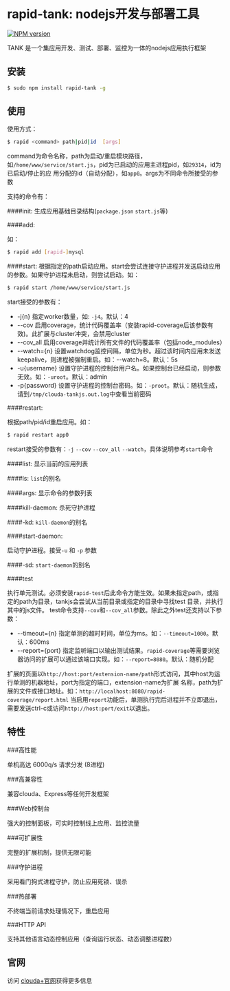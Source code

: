 rapid-tank: nodejs开发与部署工具
===

[![NPM version](https://badge.fury.io/js/rapid-tank.svg)](http://badge.fury.io/js/rapid-tank)

TANK 是一个集应用开发、测试、部署、监控为一体的nodejs应用执行框架

安装
---

```sh
$ sudo npm install rapid-tank -g
```

使用
---

使用方式：

```sh
$ rapid <command> path|pid|id  [args]
```

command为命令名称，path为启动/重启模块路径，如`/home/www/service/start.js`，pid为已启动的应用主进程pid，如`29314`，id为已启动/停止的应
用分配的id（自动分配），如`app0`。args为不同命令所接受的参数

支持的命令有：

####init:
生成应用基础目录结构(`package.json` `start.js`等)

####add:

如：
```sh
$ rapid add [rapid-]mysql
```

####start:
根据指定的path启动应用。start会尝试连接守护进程并发送启动应用的参数。如果守护进程未启动，则尝试启动。如：
```sh
$ rapid start /home/www/service/start.js
```
start接受的参数有：
  - -j{n} 指定worker数量，如: `-j4`。默认：4
  - --cov 启用coverage，统计代码覆盖率（安装rapid-coverage后该参数有效)。此扩展与cluster冲突，会禁用cluster
  - --cov_all 启用coverage并统计所有文件的代码覆盖率（包括node_modules）
  - --watch={n} 设置watchdog监控间隔，单位为秒。超过该时间内应用未发送keepalive，则进程被强制重启。如：--watch=8。默认：5s
  - -u{username} 设置守护进程的控制台用户名。如果控制台已经启动，则参数无效。如：`-uroot`。默认：admin
  - -p{password} 设置守护进程的控制台密码。如：`-proot`。默认：随机生成，请到`/tmp/clouda-tankjs.out.log`中查看当前密码

####restart:
  
根据path/pid/id重启应用。如：
```sh
$ rapid restart app0
```
restart接受的参数有：`-j` `--cov` `--cov_all` `--watch`，具体说明参考`start`命令

####list: 显示当前的应用列表

####ls: `list`的别名

####args: 显示命令的参数列表

####kill-daemon: 杀死守护进程

####-kd: `kill-daemon`的别名

####start-daemon: 

启动守护进程。接受`-u` 和 `-p` 参数

####-sd: `start-daemon`的别名

####test

执行单元测试。必须安装`rapid-test`后此命令方能生效。如果未指定path，或指定的path为目录，tankjs会尝试从当前目录或指定的目录中寻找test
目录，并执行其中的js文件。
test命令支持`--cov`和`--cov_all`参数。除此之外test还支持以下参数：

  - --timeout={n} 指定单测的超时时间，单位为ms。如：`--timeout=1000`。默认：600ms
  - --report={port} 指定监听端口以输出测试结果。`rapid-coverage`等需要浏览器访问的扩展可以通过该端口实现。如：`--report=8080`。默认：随机分配

扩展的页面以`http://host:port/extension-name/path`形式访问，其中host为运行单测的机器地址，port为指定的端口，extension-name为扩展
名称，path为扩展的文件或接口地址。如：`http://localhost:8080/rapid-coverage/report.html`
当启用`report`功能后，单测执行完后进程并不立即退出，需要发送ctrl-c或访问`http://host:port/exit`以退出。

  
特性
---

###高性能

单机高达 6000q/s 请求分发 (8进程)

###高兼容性

兼容clouda、Express等任何开发框架

###Web控制台

强大的控制面板，可实时控制线上应用、监控流量


###可扩展性

完整的扩展机制，提供无限可能

###守护进程

采用看门狗式进程守护，防止应用死锁、误杀

###热部署

不终端当前请求处理情况下，重启应用

###HTTP API

支持其他语言动态控制应用（查询运行状态、动态调整进程数）

官网
---

访问 [clouda+官网](http://cloudaplus.duapp.com/)获得更多信息
